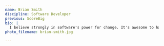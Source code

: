 ```yaml
---
name: Brian Smith
discipline: Software Developer
previous: ScoreBig
bio: |
  I believe strongly in software's power for change. It's awesome to have a chance to work on software with the intention of making the world (or at least the city) a better place. It's even more amazing to be able to share that code and allow other cities to benefit from and build on it.
photo_filename: brian-smith.jpg

---
```


